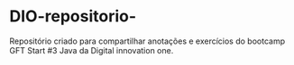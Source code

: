 # DIO-repositorio-
Repositório criado para compartilhar anotações e exercícios do bootcamp GFT Start #3 Java da Digital innovation one.
